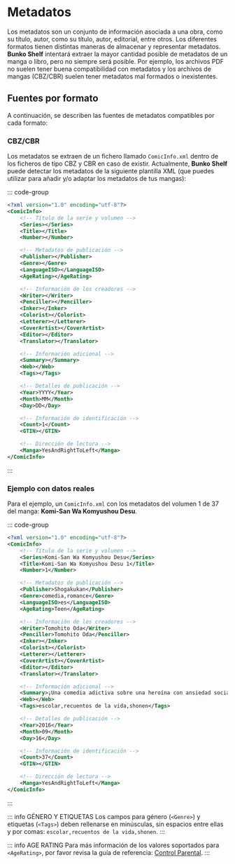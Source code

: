 # Metadatos

Los metadatos son un conjunto de información asociada a una obra, como su título, autor, como su título, autor, editorial, entre otros. Los diferentes formatos tienen distintas maneras de almacenar y representar metadatos. **Bunko Shelf** intentará extraer la mayor cantidad posible de metadatos de un manga o libro, pero no siempre será posible. Por ejemplo, los archivos PDF no suelen tener buena compatibilidad con metadatos y los archivos de mangas (CBZ/CBR) suelen tener metadatos mal formados o inexistentes.

## Fuentes por formato

A continuación, se describen las fuentes de metadatos compatibles por cada formato:

### CBZ/CBR

Los metadatos se extraen de un fichero llamado `ComicInfo.xml` dentro de los ficheros de tipo CBZ y CBR en caso de existir. Actualmente, **Bunko Shelf** puede detectar los metadatos de la siguiente plantilla XML (que puedes utilizar para añadir y/o adaptar los metadatos de tus mangas):

::: code-group

```xml [ComicInfo.xml]
<?xml version="1.0" encoding="utf-8"?>
<ComicInfo>
    <!-- Título de la serie y volumen -->
    <Series></Series>
    <Title></Title>
    <Number></Number>

    <!-- Metadatos de publicación -->
    <Publisher></Publisher>
    <Genre></Genre>
    <LanguageISO></LanguageISO>
    <AgeRating></AgeRating>

    <!-- Información de los creadores -->
    <Writer></Writer>
    <Penciller></Penciller>
    <Inker></Inker>
    <Colorist></Colorist>
    <Letterer></Letterer>
    <CoverArtist></CoverArtist>
    <Editor></Editor>
    <Translator></Translator>

    <!-- Información adicional -->
    <Summary></Summary>
    <Web></Web>
    <Tags></Tags>

    <!-- Detalles de publicación -->
    <Year>YYYY</Year>
    <Month>MM</Month>
    <Day>DD</Day>

    <!-- Información de identificación -->
    <Count>1</Count>
    <GTIN></GTIN>

    <!-- Dirección de lectura -->
    <Manga>YesAndRightToLeft</Manga>
</ComicInfo>
```

:::

### Ejemplo con datos reales

Para el ejemplo, un `ComicInfo.xml` con los metadatos del volumen 1 de 37 del manga: **Komi-San Wa Komyushou Desu**.

::: code-group

```xml [ComicInfo.xml]
<?xml version="1.0" encoding="utf-8"?>
<ComicInfo>
    <!-- Título de la serie y volumen -->
    <Series>Komi-San Wa Komyushou Desu</Series>
    <Title>Komi-San Wa Komyushou Desu 1</Title>
    <Number>1</Number>

    <!-- Metadatos de publicación -->
    <Publisher>Shogakukan</Publisher>
    <Genre>comedia,romance</Genre>
    <LanguageISO>es</LanguageISO>
    <AgeRating>Teen</AgeRating>

    <!-- Información de los creadores -->
    <Writer>Tomohito Oda</Writer>
    <Penciller>Tomohito Oda</Penciller>
    <Inker></Inker>
    <Colorist></Colorist>
    <Letterer></Letterer>
    <CoverArtist></CoverArtist>
    <Editor></Editor>
    <Translator></Translator>

    <!-- Información adicional -->
    <Summary>¡Una comedia adictiva sobre una heroína con ansiedad social! Quiero hablar, pero no puedo. ¿Y si esa tensión se le transmite a él? Komi-san, una hermosa chica a la que todos miran, es una paciente con trastorno de ansiedad social. ¿Eres muy malo comunicándote y la gente a tu alrededor encuentra difícil acercarse a ti? Komi-san siempre está pensando en "¿cómo debería hablar con alguien?" y "¿qué debería hacer después de hablar con él?" ¡La vida escolar comienza para Komi-san y su nuevo amigo Tadano-kun! Su corazón y sus dedos tiemblan, ¡pero su objetivo es hacer 100 amigos! ¡Una comedia comunicativa que te hará sonreír, pero también te tocará el corazón a veces!</Summary>
    <Web></Web>
    <Tags>escolar,recuentos de la vida,shonen</Tags>

    <!-- Detalles de publicación -->
    <Year>2016</Year>
    <Month>09</Month>
    <Day>16</Day>

    <!-- Información de identificación -->
    <Count>37</Count>
    <GTIN></GTIN>

    <!-- Dirección de lectura -->
    <Manga>YesAndRightToLeft</Manga>
</ComicInfo>
```

:::

::: info GÉNERO Y ETIQUETAS
Los campos para género (`<Genre>`) y etiquetas (`<Tags>`) deben rellenarse en minúsculas, sin espacios entre ellas y por comas: `escolar,recuentos de la vida,shonen`.
:::

::: info AGE RATING
Para más información de los valores soportados para `<AgeRating>`, por favor revisa la guía de referencia: [Control Parental](/referencia/parental.md).
:::
